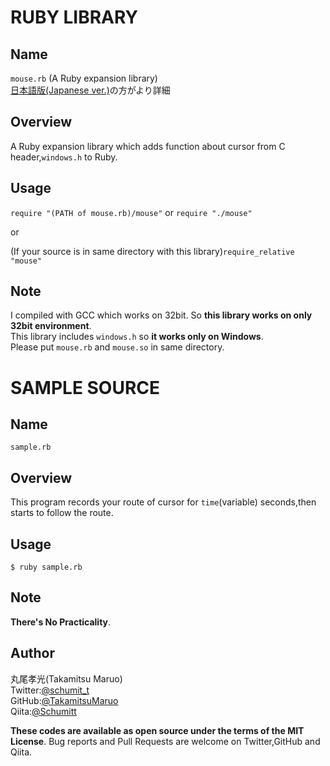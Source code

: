 # RUBY LIBRARY
## Name  
`mouse.rb` (A Ruby expansion library)  
[日本語版(Japanese ver.)](https://github.com/TakamitsuMaruo/mouse/blob/259364bc57e2ad75cbfbb8ea6f65d28ccfade536/mouse/readme_ja.md)の方がより詳細
## Overview  
A Ruby expansion library which adds function about cursor from C header,`windows.h` to Ruby.    

## Usage  
`require "(PATH of mouse.rb)/mouse"`  or  `require "./mouse"`  

or  

(If your source is in same directory with this library)`require_relative "mouse"`  

## Note   
I compiled with GCC which works on 32bit. So **this library works on only 32bit environment**.  
This library includes `windows.h` so **it works only on Windows**.  
Please put `mouse.rb` and `mouse.so` in same directory.

# SAMPLE SOURCE
## Name  
`sample.rb`  

## Overview  
This program records your route of cursor for `time`(variable) seconds,then starts to follow the route.  

## Usage   
`$ ruby sample.rb`  

## Note  
**There's No Practicality**.

## Author  
丸尾孝光(Takamitsu Maruo)  
    Twitter:[@schumit_t](https://twitter.com/schumit_t)  
    GitHub:[@TakamitsuMaruo](https://github.com/TakamitsuMaruo)  
    Qiita:[@Schumitt](https://qiita.com/Schmitt)  

**These codes are available as open source under the terms of the MIT License**.
Bug reports and Pull Requests are welcome on Twitter,GitHub and Qiita.
